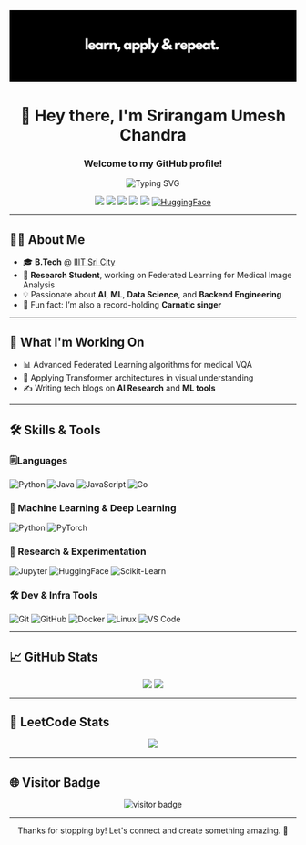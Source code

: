 <p align="center">
  <img src="https://github.com/srirangamuc/srirangamuc/blob/main/banner.png" alt="Banner" />
</p>

<h1 align="center">👋 Hey there, I'm Srirangam Umesh Chandra</h1>
<h3 align="center">Welcome to my GitHub profile!</h3>

<p align="center">
  <img src="https://readme-typing-svg.demolab.com/?lines=ML+Engineer+in+training;Open+Source+Contributor;Backend+Developer;Researcher+%26+AI+Explorer&center=true&width=500&height=50" alt="Typing SVG" />
</p>
<p align="center">
  <a href="mailto:dev.srirangam.uc@gmail.com"><img src="https://img.shields.io/badge/Email-D14836?style=flat&logo=gmail&logoColor=white" /></a>
  <a href="https://www.linkedin.com/in/umesh-chandra-srirangam/"><img src="https://img.shields.io/badge/LinkedIn-0077B5?style=flat&logo=linkedin&logoColor=white" /></a>
  <a href="https://twitter.com/chandra_1055uc"><img src="https://img.shields.io/badge/Twitter-1DA1F2?style=flat&logo=twitter&logoColor=white" /></a>
  <a href="https://srirangamuc.github.io/portfolio"><img src="https://img.shields.io/badge/Portfolio-000?style=flat&logo=firefox&logoColor=white" /></a>
  <a href="https://medium.com/@uc3932"><img src="https://img.shields.io/badge/Medium-000000?style=flat&logo=medium&logoColor=white" /></a>
  <a href="https://huggingface.co/srirangamuc"><img src="https://img.shields.io/badge/HuggingFace-%23000000?style=flat&logo=huggingface" alt="HuggingFace"></a>

</p>

---

## 👨‍💻 About Me

- 🎓 **B.Tech** @ [IIIT Sri City](https://www.iiits.ac.in)
- 🔬 **Research Student**, working on Federated Learning for Medical Image Analysis
- 💡 Passionate about **AI**, **ML**, **Data Science**, and **Backend Engineering**
- 🎤 Fun fact: I’m also a record-holding **Carnatic singer**

---

## 🚀 What I'm Working On

- 📊 Advanced Federated Learning algorithms for medical VQA
- 🧠 Applying Transformer architectures in visual understanding
- ✍️ Writing tech blogs on **AI Research** and **ML tools**

---

## 🛠️ Skills & Tools

### 🗒️Languages

![Python](https://img.shields.io/badge/Python-3776AB?style=flat&logo=python&logoColor=white)
![Java](https://img.shields.io/badge/Java-007396?style=flat&logo=java&logoColor=white)
![JavaScript](https://img.shields.io/badge/JavaScript-F7DF1E?style=flat&logo=javascript&logoColor=black)
![Go](https://img.shields.io/badge/Go-00ADD8?style=flat&logo=go&logoColor=white)

### 🤖 Machine Learning & Deep Learning
![Python](https://img.shields.io/badge/Python-3776AB?style=flat&logo=python&logoColor=white)
![PyTorch](https://img.shields.io/badge/PyTorch-EE4C2C?style=flat&logo=pytorch&logoColor=white)

### 🧠 Research & Experimentation
![Jupyter](https://img.shields.io/badge/Jupyter-F37626?style=flat&logo=jupyter&logoColor=white)
![HuggingFace](https://img.shields.io/badge/HuggingFace-FFD21F?style=flat&logo=huggingface&logoColor=black)
![Scikit-Learn](https://img.shields.io/badge/Scikit--Learn-F7931E?style=flat&logo=scikit-learn&logoColor=white)

### 🛠️ Dev & Infra Tools
![Git](https://img.shields.io/badge/Git-F05032?style=flat&logo=git&logoColor=white)
![GitHub](https://img.shields.io/badge/GitHub-181717?style=flat&logo=github)
![Docker](https://img.shields.io/badge/Docker-2496ED?style=flat&logo=docker&logoColor=white)
![Linux](https://img.shields.io/badge/Linux-FCC624?style=flat&logo=linux&logoColor=black)
![VS Code](https://img.shields.io/badge/VSCode-007ACC?style=flat&logo=visual-studio-code&logoColor=white)

---

## 📈 GitHub Stats

<p align="center">
  <img src="https://github-readme-stats.vercel.app/api?username=srirangamuc&show_icons=true&theme=radical" height="180" />
  <img src="https://github-readme-stats.vercel.app/api/top-langs/?username=srirangamuc&layout=compact&theme=radical" height="180"/>
</p>

---

## 🧮 LeetCode Stats

<p align="center">
  <img src="https://leetcode.card.workers.dev/xinirs?theme=nord&font=baloo&extension=null" />
</p>

---

## 🌐 Visitor Badge

<p align="center">
  <img src="https://visitor-badge.laobi.icu/badge?page_id=srirangamuc.srirangamuc" alt="visitor badge"/>
</p>

---

<p align="center">
  Thanks for stopping by! Let's connect and create something amazing. 🚀
</p>
